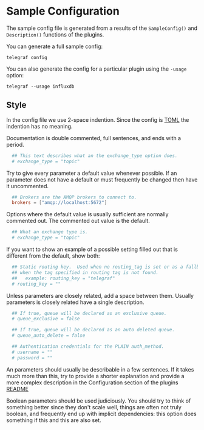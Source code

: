# Sample Configuration

The sample config file is generated from a results of the `SampleConfig()` and
`Description()` functions of the plugins.

You can generate a full sample
config:
```
telegraf config
```

You can also generate the config for a particular plugin using the `-usage`
option:
```
telegraf --usage influxdb
```

## Style

In the config file we use 2-space indention.  Since the config is
[TOML](https://github.com/toml-lang/toml) the indention has no meaning.

Documentation is double commented, full sentences, and ends with a period.
```toml
  ## This text describes what an the exchange_type option does.
  # exchange_type = "topic"
```

Try to give every parameter a default value whenever possible.  If an
parameter does not have a default or must frequently be changed then have it
uncommented.
```toml
  ## Brokers are the AMQP brokers to connect to.
  brokers = ["amqp://localhost:5672"]
```


Options where the default value is usually sufficient are normally commented
out.  The commented out value is the default.
```toml
  ## What an exchange type is.
  # exchange_type = "topic"
```

If you want to show an example of a possible setting filled out that is
different from the default, show both:
```toml
  ## Static routing key.  Used when no routing_tag is set or as a fallback
  ## when the tag specified in routing tag is not found.
  ##   example: routing_key = "telegraf"
  # routing_key = ""
```

Unless parameters are closely related, add a space between them.  Usually
parameters is closely related have a single description.
```toml
  ## If true, queue will be declared as an exclusive queue.
  # queue_exclusive = false

  ## If true, queue will be declared as an auto deleted queue.
  # queue_auto_delete = false

  ## Authentication credentials for the PLAIN auth_method.
  # username = ""
  # password = ""
```

An parameters should usually be describable in a few sentences.  If it takes
much more than this, try to provide a shorter explanation and provide a more
complex description in the Configuration section of the plugins
[README](https://github.com/influxdata/telegraf/blob/master/plugins/inputs/EXAMPLE_README.md)

Boolean parameters should be used judiciously.  You should try to think of
something better since they don't scale well, things are often not truly
boolean, and frequently end up with implicit dependencies: this option does
something if this and this are also set.
